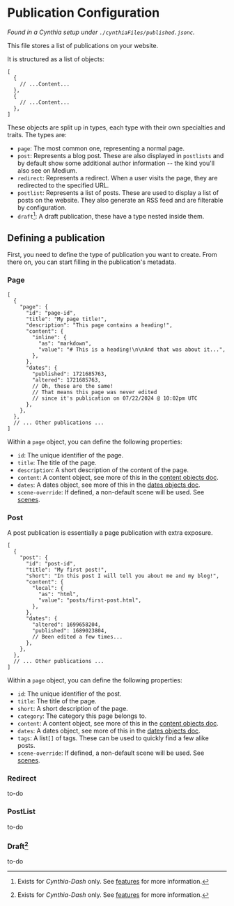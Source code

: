 # Publication Configuration

_Found in a Cynthia setup under `./cynthiaFiles/published.jsonc`._

This file stores a list of publications on your website.

It is structured as a list of objects:

```jsonc
[
  {
    // ...Content...
  },
  {
    // ...Content...
  },
]
```

These objects are split up in types, each type with their own
specialties and traits. The types are:

- `page`: The most common one, representing a normal page.
- `post`: Represents a blog post. These are also displayed in `postlists` and by
  default show some additional author
  information -- the kind you'll also see on Medium.
- `redirect`: Represents a redirect. When a user visits the page,
  they are redirected to the specified URL.
- `postlist`: Represents a list of posts. These are used to
  display a list of posts on the website. They also generate
  an RSS feed and are filterable by configuration.
- `draft`[^1]: A draft publication, these have a type nested inside them.

## Defining a publication

First, you need to define the type of publication you want to create.
From there on, you can start filling in the publication's metadata.

### Page

```jsonc
[
  {
    "page": {
      "id": "page-id",
      "title": "My page title!",
      "description": "This page contains a heading!",
      "content": {
        "inline": {
          "as": "markdown",
          "value": "# This is a heading!\n\nAnd that was about it...",
        },
      },
      "dates": {
        "published": 1721685763,
        "altered": 1721685763,
        // Oh, these are the same!
        // That means this page was never edited
        // since it's publication on 07/22/2024 @ 10:02pm UTC
      },
    },
  },
  // ... Other publications ...
]
```

Within a `page` object, you can define the following properties:

- `id`: The unique identifier of the page.
- `title`: The title of the page.
- `description`: A short description of the content of the page.
- `content`: A content object, see more of this in the [content objects doc](./published.jsonc/object-content.md).
- `dates`: A dates object, see more of this in the [dates objects doc](./published.jsonc/object-dates.md).
- `scene-override`: If defined, a non-default scene will be used. See [scenes](./Cynthia.toml/scenes.md).

### Post

A post publication is essentially a page publication with extra exposure.

```jsonc
[
  {
    "post": {
      "id": "post-id",
      "title": "My first post!",
      "short": "In this post I will tell you about me and my blog!",
      "content": {
        "local": {
          "as": "html",
          "value": "posts/first-post.html",
        },
      },
      "dates": {
        "altered": 1699658204,
        "published": 1689023804,
        // Been edited a few times...
      },
    },
  },
  // ... Other publications ...
]
```

Within a `page` object, you can define the following properties:

- `id`: The unique identifier of the post.
- `title`: The title of the page.
- `short`: A short description of the page.
- `category`: The category this page belongs to.
- `content`: A content object, see more of this in the [content objects doc](./published.jsonc/object-content.md).
- `dates`: A dates object, see more of this in the [dates objects doc](./published.jsonc/object-dates.md).
- `tags`: A list`[]` of tags. These can be used to quickly find a few alike posts.
- `scene-override`: If defined, a non-default scene will be used. See [scenes](./Cynthia.toml/scenes.md).

### Redirect

to-do

### PostList

to-do

### Draft[^1]

to-do

[^1]: Exists for _Cynthia-Dash_ only. See [features](../features.md) for more information.
